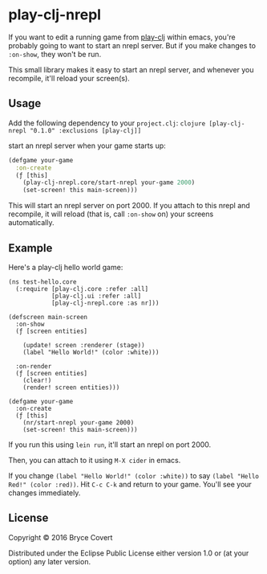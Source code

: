 # play-clj-nrepl

If you want to edit a running game from [play-clj](https://github.com/oakes/play-clj) within emacs, you're probably going to want to start an nrepl server. But if you make changes to ```:on-show```, they won't be run.

This small library makes it easy to start an nrepl server, and whenever you recompile, it'll reload your screen(s).

## Usage

Add the following dependency to your ```project.clj```:
```clojure [play-clj-nrepl "0.1.0" :exclusions [play-clj]]```

start an nrepl server when your game starts up:
```clojure 
(defgame your-game
  :on-create
  (ƒ [this]
    (play-clj-nrepl.core/start-nrepl your-game 2000)
    (set-screen! this main-screen)))
```

This will start an nrepl server on port 2000. If you attach to this nrepl and recompile, it will reload (that is, call ```:on-show``` on) your screens automatically.

## Example

Here's a play-clj hello world game:
```
(ns test-hello.core
  (:require [play-clj.core :refer :all]
            [play-clj.ui :refer :all]
            [play-clj-nrepl.core :as nr]))

(defscreen main-screen
  :on-show
  (ƒ [screen entities]

    (update! screen :renderer (stage))
    (label "Hello World!" (color :white)))

  :on-render
  (ƒ [screen entities]
    (clear!)
    (render! screen entities)))
  
(defgame your-game
  :on-create
  (ƒ [this]
    (nr/start-nrepl your-game 2000)
    (set-screen! this main-screen)))
```

If you run this using ```lein run```, it'll start an nrepl on port 2000.

Then, you can attach to it using ```M-X cider``` in emacs.

If you change ```(label "Hello World!" (color :white))``` to say ```(label "Hello Red!" (color :red))```. Hit ```C-c C-k``` and return to your game. You'll see your changes immediately.

## License

Copyright © 2016 Bryce Covert

Distributed under the Eclipse Public License either version 1.0 or (at
your option) any later version.
